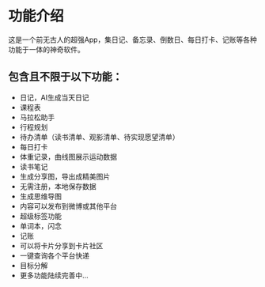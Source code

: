 # 功能介绍
这是一个前无古人的超强App，集日记、备忘录、倒数日、每日打卡、记账等各种功能于一体的神奇软件。
## 包含且不限于以下功能：
- 日记，AI生成当天日记
- 课程表
- 马拉松助手
- 行程规划
- 待办清单（读书清单、观影清单、待实现愿望清单）
- 每日打卡
- 体重记录，曲线图展示运动数据
- 读书笔记
- 生成分享图，导出成精美图片
- 无需注册，本地保存数据
- 生成思维导图
- 内容可以发布到微博或其他平台
- 超级标签功能
- 单词本，闪念
- 记账
- 可以将卡片分享到卡片社区
- 一键查询各个平台快递
- 目标分解
- 更多功能陆续完善中...
